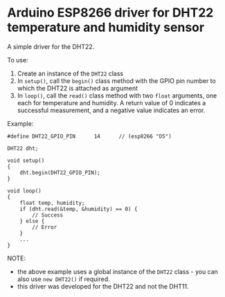 # Arduino ESP8266 driver for DHT22 temperature and humidity sensor

A simple driver for the DHT22.

To use:
1. Create an instance of the ```DHT22``` class
2. In ```setup()```, call the ```begin()``` class method with the GPIO pin number to which the DHT22 is attached as argument
3. In ```loop()```, call the ```read()``` class method with two ```float``` arguments, one each for temperature and humidity.  A return value of 0 indicates a successful measurement, and a negative value indicates an error.

Example:
```
#define DHT22_GPIO_PIN      14      // (esp8266 "D5")

DHT22 dht;

void setup()
{
    dht.begin(DHT22_GPIO_PIN);
}

void loop()
{
    float temp, humidity;
    if (dht.read(&temp, &humidity) == 0) {
        // Success
    } else {
        // Error
    }
    ...
}
```

NOTE:
* the above example uses a global instance of the ```DHT22``` class - you can also use ```new DHT22()``` if required.
* this driver was developed for the DHT22 and not the DHT11.


